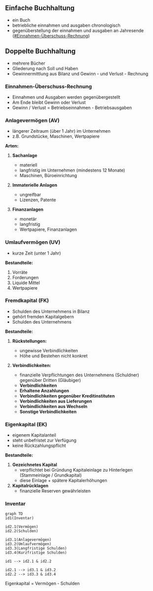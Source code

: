 ## Einfache Buchhaltung
- ein Buch
- betriebliche einnahmen und ausgaben chronologisch
- gegenüberstellung der einnahmen und ausgaben an Jahresende ([#Einnahmen-Überschuss-Rechnung](#Einnahmen-%C3%9Cberschuss-Rechnung))

## Doppelte Buchhaltung
- mehrere Bücher
- Gliederung nach Soll und Haben
- Gewinnermittlung aus Bilanz und Gewinn - und Verlust - Rechnung

### Einnahmen-Überschuss-Rechnung
- Einnahmen und Ausgaben werden gegenübergestellt
- Am Ende bleibt Gewinn oder Verlust
- Gewinn / Verlust = Betriebseinnahmen - Betriebsausgaben

### Anlagevermögen (AV)
- längerer Zeitraum (über 1 Jahr) im Unternehmen
- z.B. Grundstücke, Maschinen, Wertpapiere

**Arten:**
1. **Sachanlage**
	- materiell
	- langfristig im Unternehmen (mindestens 12 Monate)
	- Maschinen, Büroeinrichtung

2. **Immaterielle Anlagen**
	- ungreifbar
	- Lizenzen, Patente

3. **Finanzanlagen**
	- monetär
	- langfristig
	- Wertpapiere, Finanzanlagen

### Umlaufvermögen (UV)
- kurze Zeit (unter 1 Jahr)

**Bestandteile:**
1. Vorräte
2. Forderungen
3. Liquide Mittel
4. Wertpapiere

### Fremdkapital (FK)
- Schulden des Unternehmens in Bilanz
- gehört fremden Kapitalgebern
- Schulden des Unternehmens

**Bestandteile:**
1. **Rückstellungen:**
	- ungewisse Verbindlichkeiten
	- Höhe und Bestehen nicht konkret
	  
1. **Verbindlichkeiten:**
	- finanzielle Verpflichtungen des Unternehmens (Schuldner) gegenüber Dritten (Gläubiger)
	- **Verbindlichkeiten**
	- **Erhaltene Anzahlungen**
	- **Verbindlichkeiten gegenüber Kreditinstituten**
	- **Verbindlichkeiten aus Lieferungen**
	- **Verbindlichkeiten aus Wechseln**
	- **Sonstige Verbindlichkeiten**

### Eigenkapital (EK)
- eigenem Kapitalanteil
- steht unbefristet zur Verfügung
- keine Rückzahlungspflicht

**Bestandteile:**
1. **Gezeichnetes Kapital**
	- verpflichtet bei Gründung Kapitaleinlage zu Hinterlegen (Stammeinlage / Grundkapital)
	- diese Einlage + spätere Kapitalerhöhungen
1. **Kapitalrücklagen**
	- finanzielle Reserven gewährleisten


### Inventar
```mermaid
graph TD
id1(Inventar)

id2.1(Vermögen)
id2.2(Schulden)

id3.1(Anlagevermögen)
id3.2(Umlaufvermögen)
id3.3(Langfristige Schulden)
id3.4(Kurzfristige Schulden)

id1 --> id2.1 & id2.2

id2.1 --> id3.1 & id3.2
id2.2 --> id3.3 & id3.4
```
Eigenkapital = Vermögen - Schulden